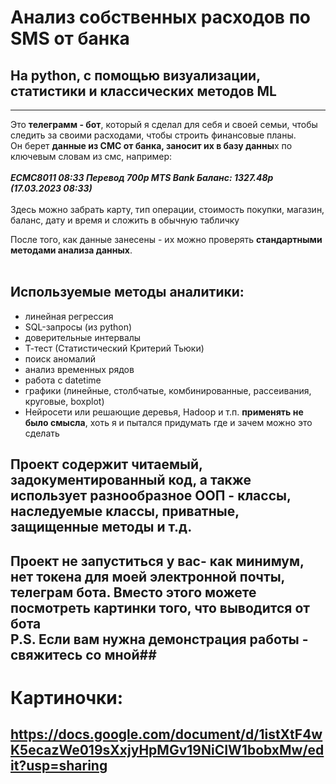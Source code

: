 # Анализ собственных расходов по SMS от банка #
## На python, с помощью визуализации, статистики и классических методов ML ##
------------------------------------------------------------------------

Это **телеграмм - бот**, который я сделал для себя и своей семьи, чтобы следить за своими расходами, чтобы строить финансовые планы. <br/> 
Он берет **данные из СМС от банка, заносит их в базу данны**х по ключевым словам из смс, например: <br/><br/>
***ЕСМС8011 08:33 Перевод 700р MTS Bank Баланс: 1327.48р (17.03.2023 08:33)*** <br/> <br/>
Здесь можно забрать карту, тип операции, стоимость покупки, магазин, баланс,  дату и время и сложить в обычную табличку

После того, как данные занесены - их можно проверять **стандартными методами анализа данных**.<br/><br/>
## Используемые методы аналитики: ##  
- линейная регрессия 
- SQL-запросы (из python)
- доверительные интервалы
- Т-тест (Статистический Критерий Тьюки)
- поиск аномалий
- анализ временных рядов
- работа с datetime
- графики (линейные, столбчатые, комбинированные, рассеивания, круговые, boxplot)
- Нейросети или решающие деревья, Hadoop и т.п. **применять не было смысла**, хоть я и пытался придумать где и зачем можно это сделать

## Проект содержит читаемый, задокументированный код, а также использует разнообразное ООП - классы, наследуемые классы, приватные, защищенные методы и т.д. ##
## Проект не запуститься у вас- как минимум, нет токена для моей электронной почты, телеграм бота. Вместо этого можете посмотреть картинки того, что выводится от бота<br/>P.S. Если вам нужна демонстрация работы - свяжитесь со мной##
# Картиночки: #
## https://docs.google.com/document/d/1istXtF4wK5ecazWe019sXxjyHpMGv19NiCIW1bobxMw/edit?usp=sharing ##


